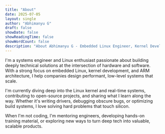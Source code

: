 ```yaml
---
title: "About"
date: 2025-07-05
layout: single
author: "Abhimanyu G"
draft: false
showDate: false
showReadingTime: false
showWordCount: false
description: "About Abhimanyu G - Embedded Linux Engineer, Kernel Developer, ARM Expert"
---
```


I'm a systems engineer and Linux enthusiast passionate about building deeply technical solutions at the intersection of hardware and software. With a strong focus on embedded Linux, kernel development, and ARM architecture, I help companies design performant, low-level systems that scale.

I'm currently diving deep into the Linux kernel and real-time systems, contributing to open-source projects, and sharing what I learn along the way. Whether it's writing drivers, debugging obscure bugs, or optimizing build systems, I love solving hard problems that touch silicon.

When I'm not coding, I'm mentoring engineers, developing hands-on training material, or exploring new ways to turn deep tech into valuable, scalable products.
